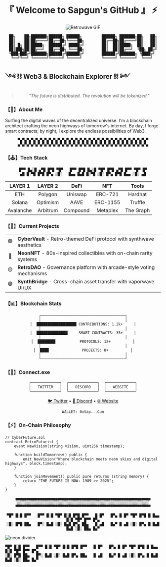 # 『 Welcome to Sapgun's GitHub 』 ⚡

<div align="center">

![Retrowave GIF](https://media.giphy.com/media/v1.Y2lkPTc5MGI3NjExYjltNTI3ejVpYzN4eGw1YTRwZ3VpbWQ1YWYybWx1cmczOW5tamhhcCZlcD12MV9pbnRlcm5hbF9naWZfYnlfaWQmY3Q9Zw/xUPGcyUaQ5q3fjbLEI/giphy.gif)

```
██╗    ██╗███████╗██████╗ ██████╗         ██████╗ ███████╗██╗   ██╗
██║    ██║██╔════╝██╔══██╗╚════██╗        ██╔══██╗██╔════╝██║   ██║
██║ █╗ ██║█████╗  ██████╔╝ █████╔╝        ██║  ██║█████╗  ██║   ██║
██║███╗██║██╔══╝  ██╔══██╗ ╚═══██╗        ██║  ██║██╔══╝  ╚██╗ ██╔╝
╚███╔███╔╝███████╗██████╔╝██████╔╝        ██████╔╝███████╗ ╚████╔╝ 
 ╚══╝╚══╝ ╚══════╝╚═════╝ ╚═════╝         ╚═════╝ ╚══════╝  ╚═══╝  
```

</div>

## ༺ ⛓️ Web3 & Blockchain Explorer ⛓️ ༻

<div align="center">
  
> *"The future is distributed. The revolution will be tokenized."*

</div>

### 【🌌】About Me

Surfing the digital waves of the decentralized universe. I'm a blockchain architect crafting the neon highways of tomorrow's internet. By day, I forge smart contracts; by night, I explore the endless possibilities of Web3.

<div align="center">

```
▀▄▀▄▀▄▀▄▀▄▀▄▀▄▀▄▀▄▀▄▀▄▀▄▀▄▀▄▀▄▀▄▀▄▀▄▀▄▀▄▀▄▀▄▀▄▀▄▀▄▀▄▀▄▀▄▀▄▀
▄▀▄▀▄▀▄▀▄▀▄▀▄▀▄▀▄▀▄▀▄▀▄▀▄▀▄▀▄▀▄▀▄▀▄▀▄▀▄▀▄▀▄▀▄▀▄▀▄▀▄▀▄▀▄▀▄▀▄
```

</div>

### 【🕹️】Tech Stack

<div align="center">
  
```
█▀▀ █▄░█ ▄▀█ █▀█ ▀█▀   █▀▀ █▀█ █▄░█ ▀█▀ █▀█ ▄▀█ █▀▀ ▀█▀ █▀
▄█ █░▀█ █▀█ █▀▄ ░█░   █▄▄ █▄█ █░▀█ ░█░ █▀▄ █▀█ █▄▄ ░█░ ▄█
```

| LAYER 1 | LAYER 2 | DeFi | NFT | Tools |
|:-------:|:-------:|:----:|:---:|:-----:|
| ETH | Polygon | Uniswap | ERC-721 | Hardhat |
| Solana | Optimism | AAVE | ERC-1155 | Truffle |
| Avalanche | Arbitrum | Compound | Metaplex | The Graph |

</div>

### 【💾】Current Projects

<div align="center">
<table>
  <tr>
    <td align="center">🟣</td>
    <td><b>CyberVault</b> - Retro-themed DeFi protocol with synthwave aesthetics</td>
  </tr>
  <tr>
    <td align="center">🔵</td>
    <td><b>NeonNFT</b> - 80s-inspired collectibles with on-chain rarity systems</td>
  </tr>
  <tr>
    <td align="center">🟡</td>
    <td><b>RetroDAO</b> - Governance platform with arcade-style voting mechanisms</td>
  </tr>
  <tr>
    <td align="center">🟣</td>
    <td><b>SynthBridge</b> - Cross-chain asset transfer with vaporwave UI/UX</td>
  </tr>
</table>
</div>

### 【📊】Blockchain Stats

<div align="center">
  
```
┌──────────────────────────────────────┐
│                                      │
│  ██████████████████ CONTRIBUTIONS: 1.2k+     │
│                                      │
│  ██████████████     SMART CONTRACTS: 35+     │
│                                      │
│  ████████           PROTOCOLS: 12+          │
│                                      │
│  ████               PROJECTS: 8+          │
│                                      │
└──────────────────────────────────────┘
```

</div>

### 【🔗】Connect.exe

<div align="center">

```
┌─────────────┐  ┌─────────────┐  ┌─────────────┐
│   TWITTER   │  │   DISCORD   │  │   WEBSITE   │
└─────────────┘  └─────────────┘  └─────────────┘
```

[🐦 Twitter](https://twitter.com) • [💬 Discord](https://discord.com) • [🌐 Website](https://website.com)

`WALLET: 0xSap...Gun`

</div>

### 【⚡】On-Chain Philosophy

```solidity
// CyberFuture.sol
contract RetroFuturist {
    event NewVision(string vision, uint256 timestamp);
    
    function buildTomorrow() public {
        emit NewVision("Where blockchain meets neon skies and digital highways", block.timestamp);
    }
    
    function joinMovement() public pure returns (string memory) {
        return "THE FUTURE IS NOW: 1989 >> 2025";
    }
}
```

<div align="center">

```
▄▄▄▄▄▄▄▄▄▄▄▄▄▄▄▄▄▄▄▄▄▄▄▄▄▄▄▄▄▄▄▄▄▄▄▄▄▄▄▄▄▄▄▄▄▄▄▄▄▄▄▄▄▄▄▄▄▄▄▄▄
░░░░░░░░░░░░░░░░░░░░░░░░░░░░░░░░░░░░░░░░░░░░░░░░░░░░░░░░░░░░
▀▀▀▀▀▀▀▀▀▀▀▀▀▀▀▀▀▀▀▀▀▀▀▀▀▀▀▀▀▀▀▀▀▀▀▀▀▀▀▀▀▀▀▀▀▀▀▀▀▀▀▀▀▀▀▀▀▀▀▀▀
```

```
▀█▀ █░█ █▀▀   █▀▀ █░█ ▀█▀ █░█ █▀█ █▀▀   █ █▀   █▀▄ █ █▀ ▀█▀ █▀█ █ █▄▄ █░█ ▀█▀ █▀▀ █▀▄
░█░ █▀█ ██▄   █▀░ █▄█ ░█░ █▄█ █▀▄ ██▄   █ ▄█   █▄▀ █ ▄█ ░█░ █▀▄ █ █▄█ █▄█ ░█░ ██▄ █▄▀
```

</div>
<img src="https://via.placeholder.com/800x5/FF00FF/FF00FF" alt="neon divider">

```
▀█▀ █░█ █▀▀   █▀▀ █░█ ▀█▀ █░█ █▀█ █▀▀   █ █▀   █▀▄ █ █▀ ▀█▀ █▀█ █ █▄▄ █░█ ▀█▀ █▀▀ █▀▄
░█░ █▀█ ██▄   █▀░ █▄█ ░█░ █▄█ █▀▄ ██▄   █ ▄█   █▄▀ █ ▄█ ░█░ █▀▄ █ █▄█ █▄█ ░█░ ██▄ █▄▀
```

</div>
